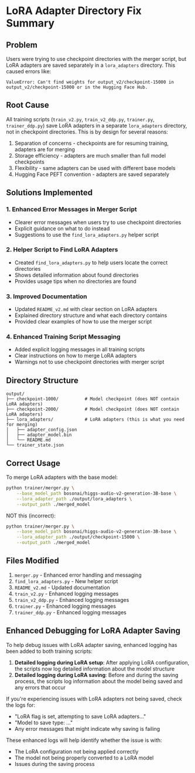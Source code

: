 # LoRA Adapter Directory Fix Summary

## Problem
Users were trying to use checkpoint directories with the merger script, but LoRA adapters are saved separately in a `lora_adapters` directory. This caused errors like:
```
ValueError: Can't find weights for output_v2/checkpoint-15000 in output_v2/checkpoint-15000 or in the Hugging Face Hub.
```

## Root Cause
All training scripts (`train_v2.py`, `train_v2_ddp.py`, `trainer.py`, `trainer_ddp.py`) save LoRA adapters in a separate `lora_adapters` directory, not in checkpoint directories. This is by design for several reasons:
1. Separation of concerns - checkpoints are for resuming training, adapters are for merging
2. Storage efficiency - adapters are much smaller than full model checkpoints
3. Flexibility - same adapters can be used with different base models
4. Hugging Face PEFT convention - adapters are saved separately

## Solutions Implemented

### 1. Enhanced Error Messages in Merger Script
- Clearer error messages when users try to use checkpoint directories
- Explicit guidance on what to do instead
- Suggestions to use the `find_lora_adapters.py` helper script

### 2. Helper Script to Find LoRA Adapters
- Created `find_lora_adapters.py` to help users locate the correct directories
- Shows detailed information about found directories
- Provides usage tips when no directories are found

### 3. Improved Documentation
- Updated `README_v2.md` with clear section on LoRA adapters
- Explained directory structure and what each directory contains
- Provided clear examples of how to use the merger script

### 4. Enhanced Training Script Messaging
- Added explicit logging messages in all training scripts
- Clear instructions on how to merge LoRA adapters
- Warnings not to use checkpoint directories with merger script

## Directory Structure
```
output/
├── checkpoint-1000/          # Model checkpoint (does NOT contain LoRA adapters)
├── checkpoint-2000/          # Model checkpoint (does NOT contain LoRA adapters)
├── lora_adapters/            # LoRA adapters (this is what you need for merging)
│   ├── adapter_config.json
│   ├── adapter_model.bin
│   └── README.md
└── trainer_state.json
```

## Correct Usage
To merge LoRA adapters with the base model:
```bash
python trainer/merger.py \
    --base_model_path bosonai/higgs-audio-v2-generation-3B-base \
    --lora_adapter_path ./output/lora_adapters \
    --output_path ./merged_model
```

NOT this (incorrect):
```bash
python trainer/merger.py \
    --base_model_path bosonai/higgs-audio-v2-generation-3B-base \
    --lora_adapter_path ./output/checkpoint-15000 \
    --output_path ./merged_model
```

## Files Modified
1. `merger.py` - Enhanced error handling and messaging
2. `find_lora_adapters.py` - New helper script
3. `README_v2.md` - Updated documentation
4. `train_v2.py` - Enhanced logging messages
5. `train_v2_ddp.py` - Enhanced logging messages
6. `trainer.py` - Enhanced logging messages
7. `trainer_ddp.py` - Enhanced logging messages

## Enhanced Debugging for LoRA Adapter Saving

To help debug issues with LoRA adapter saving, enhanced logging has been added to both training scripts:

1. **Detailed logging during LoRA setup**: After applying LoRA configuration, the scripts now log detailed information about the model structure
2. **Detailed logging during LoRA saving**: Before and during the saving process, the scripts log information about the model being saved and any errors that occur

If you're experiencing issues with LoRA adapters not being saved, check the logs for:
- "LoRA flag is set, attempting to save LoRA adapters..."
- "Model to save type: ..."
- Any error messages that might indicate why saving is failing

These enhanced logs will help identify whether the issue is with:
- The LoRA configuration not being applied correctly
- The model not being properly converted to a LoRA model
- Issues during the saving process
